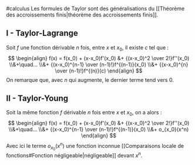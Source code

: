 #calculus 
Les formules de Taylor sont des généralisations du [[Théorème des accroissements finis|théorème des accroissements finis]]. 

## I - Taylor-Lagrange
Soit $f$ une fonction dérivable $n$ fois, entre $x$ et $x_0$, il existe $c$ tel que :
$$
\begin{align}
f(x) = f(x_0) + (x-x_0)f'(x_0) &+ {(x-x_0)^2 \over 2!}f''(x_0) \\&+\quad... \\&+
{(x-x_0)^{n-1} \over (n-1)!}f^{(n-1)}(x_0) \\&+ 
{(x-x_0)^{n} \over (n-1)!}f^{(n)}(c)
\end{align}
$$
On remarque que, avec $n$ qui augmente, le dernier terme tend vers $0$. 

## II - Taylor-Young
Soit la même fonction $f$ dérivable $n$ fois entre $x$ et $x_0$, on a alors :
$$
\begin{align}
f(x) = f(x_0) + (x-x_0)f'(x_0) &+ {(x-x_0)^2 \over 2!}f''(x_0) \\&+\quad... \\&+
{(x-x_0)^{n-1} \over (n-1)!}f^{(n-1)}(x_0) \\&+ 
o_{x_0}(x^n)
\end{align}
$$
Avec ici le terme $o_{x_0}(x^n)$ une fonction inconnue [[Comparaisons locale de fonctions#Fonction négligeable|négligeable]] devant $x^n$. 